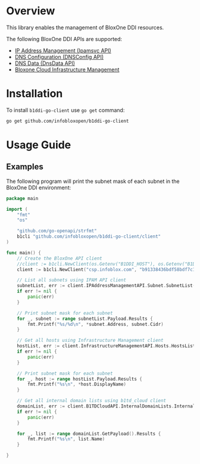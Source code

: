 # Overview

This library enables the management of BloxOne DDI resources.

The following BloxOne DDI APIs are supported:

- [IP Address Management (Ipamsvc API)](https://csp.infoblox.com/apidoc/?url=https://csp.infoblox.com/apidoc/docs/Ipamsvc)
- [DNS Configuration (DNSConfig API)](https://csp.infoblox.com/apidoc/?url=https://csp.infoblox.com/apidoc/docs/DnsConfig)
- [DNS Data (DnsData API)](https://csp.infoblox.com/apidoc/?url=https://csp.infoblox.com/apidoc/docs/DnsData)
- [Bloxone Cloud Infrastructure Management](https://csp.infoblox.com/apidoc?url=https:/csp.infoblox.com/apidoc/docs/Infrastructure)

# Installation

To install `b1ddi-go-client` use `go get` command:

```bash
go get github.com/infobloxopen/b1ddi-go-client
```

# Usage Guide

## Examples

The following program will print the subnet mask of each subnet in the BloxOne DDI environment:
```go
package main

import (
	"fmt"
	"os"

	"github.com/go-openapi/strfmt"
	b1cli "github.com/infobloxopen/b1ddi-go-client/client"
)

func main() {
	// Create the BloxOne API client
	//client := b1cli.NewClient(os.Getenv("B1DDI_HOST"), os.Getenv("B1DDI_API_KEY"), strfmt.Default)
	client := b1cli.NewClient("csp.infoblox.com", "b91338436bdf58bdf7c148cf35afe8cd3044f988fe1370133bf94f1a4906940f", strfmt.Default)

	// List all subnets using IPAM API client
	subnetList, err := client.IPAddressManagementAPI.Subnet.SubnetList(nil, nil)
	if err != nil {
		panic(err)
	}

	// Print subnet mask for each subnet
	for _, subnet := range subnetList.Payload.Results {
		fmt.Printf("%s/%d\n", *subnet.Address, subnet.Cidr)
	}

	// Get all hosts using Infrastructure Management client
	hostList, err := client.InfrastructureManagementAPI.Hosts.HostsList(nil, nil)
	if err != nil {
		panic(err)
	}

	// Print subnet mask for each subnet
	for _, host := range hostList.Payload.Results {
		fmt.Printf("%s\n", *host.DisplayName)
	}

	// Get all internal domain lists using b1td_cloud client
	domainList, err := client.B1TDCloudAPI.InternalDomainLists.InternalDomainListsListInternalDomains(nil, nil)
	if err != nil {
		panic(err)
	}

	for _, list := range domainList.GetPayload().Results {
		fmt.Printf("%s\n", list.Name)
	}

}
```
